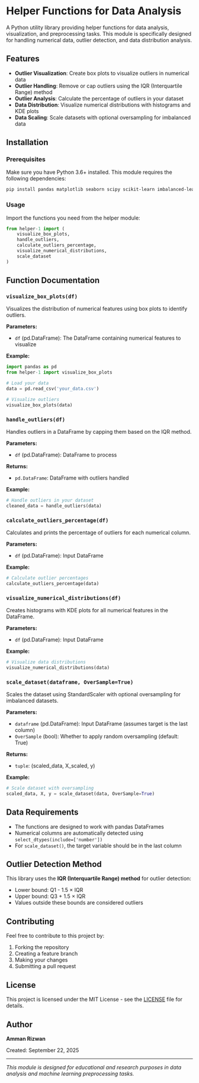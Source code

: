 # Helper Functions for Data Analysis

A Python utility library providing helper functions for data analysis, visualization, and preprocessing tasks. This module is specifically designed for handling numerical data, outlier detection, and data distribution analysis.

## Features

- **Outlier Visualization**: Create box plots to visualize outliers in numerical data
- **Outlier Handling**: Remove or cap outliers using the IQR (Interquartile Range) method
- **Outlier Analysis**: Calculate the percentage of outliers in your dataset
- **Data Distribution**: Visualize numerical distributions with histograms and KDE plots
- **Data Scaling**: Scale datasets with optional oversampling for imbalanced data

## Installation

### Prerequisites

Make sure you have Python 3.6+ installed. This module requires the following dependencies:

```bash
pip install pandas matplotlib seaborn scipy scikit-learn imbalanced-learn
```

### Usage

Import the functions you need from the helper module:

```python
from helper-1 import (
    visualize_box_plots,
    handle_outliers,
    calculate_outliers_percentage,
    visualize_numerical_distributions,
    scale_dataset
)
```

## Function Documentation

### `visualize_box_plots(df)`

Visualizes the distribution of numerical features using box plots to identify outliers.

**Parameters:**
- `df` (pd.DataFrame): The DataFrame containing numerical features to visualize

**Example:**
```python
import pandas as pd
from helper-1 import visualize_box_plots

# Load your data
data = pd.read_csv('your_data.csv')

# Visualize outliers
visualize_box_plots(data)
```

### `handle_outliers(df)`

Handles outliers in a DataFrame by capping them based on the IQR method.

**Parameters:**
- `df` (pd.DataFrame): DataFrame to process

**Returns:**
- `pd.DataFrame`: DataFrame with outliers handled

**Example:**
```python
# Handle outliers in your dataset
cleaned_data = handle_outliers(data)
```

### `calculate_outliers_percentage(df)`

Calculates and prints the percentage of outliers for each numerical column.

**Parameters:**
- `df` (pd.DataFrame): Input DataFrame

**Example:**
```python
# Calculate outlier percentages
calculate_outliers_percentage(data)
```

### `visualize_numerical_distributions(df)`

Creates histograms with KDE plots for all numerical features in the DataFrame.

**Parameters:**
- `df` (pd.DataFrame): Input DataFrame

**Example:**
```python
# Visualize data distributions
visualize_numerical_distributions(data)
```

### `scale_dataset(dataframe, OverSample=True)`

Scales the dataset using StandardScaler with optional oversampling for imbalanced datasets.

**Parameters:**
- `dataframe` (pd.DataFrame): Input DataFrame (assumes target is the last column)
- `OverSample` (bool): Whether to apply random oversampling (default: True)

**Returns:**
- `tuple`: (scaled_data, X_scaled, y)

**Example:**
```python
# Scale dataset with oversampling
scaled_data, X, y = scale_dataset(data, OverSample=True)
```

## Data Requirements

- The functions are designed to work with pandas DataFrames
- Numerical columns are automatically detected using `select_dtypes(include=['number'])`
- For `scale_dataset()`, the target variable should be in the last column

## Outlier Detection Method

This library uses the **IQR (Interquartile Range) method** for outlier detection:

- Lower bound: Q1 - 1.5 × IQR
- Upper bound: Q3 + 1.5 × IQR
- Values outside these bounds are considered outliers

## Contributing

Feel free to contribute to this project by:

1. Forking the repository
2. Creating a feature branch
3. Making your changes
4. Submitting a pull request

## License

This project is licensed under the MIT License - see the [LICENSE](LICENSE) file for details.

## Author

**Amman Rizwan**

Created: September 22, 2025

---

*This module is designed for educational and research purposes in data analysis and machine learning preprocessing tasks.*